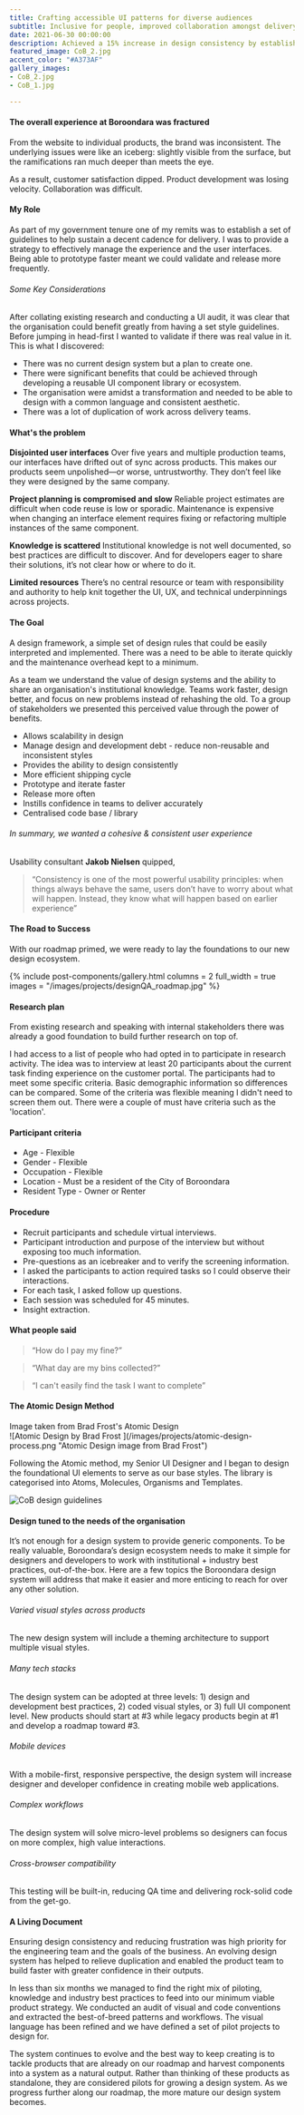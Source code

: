 ```yaml
---
title: Crafting accessible UI patterns for diverse audiences
subtitle: Inclusive for people, improved collaboration amongst delivery teams with scalability benefits.
date: 2021-06-30 00:00:00
description: Achieved a 15% increase in design consistency by establishing their first ever Design System, delivering visual consistency across all digital channels as part of a large transformation project.
featured_image: CoB_2.jpg
accent_color: "#A373AF"
gallery_images:
- CoB_2.jpg
- CoB_1.jpg

---
```

#### The overall experience at Boroondara was fractured

From the website to individual products, the brand was inconsistent. The underlying issues were like an iceberg: slightly visible from the surface, but the ramifications ran much deeper than meets the eye.

As a result, customer satisfaction dipped. Product development was losing velocity. Collaboration was difficult.

#### My Role

As part of my government tenure one of my remits was to establish a set of guidelines to help sustain a decent cadence for delivery. I was to provide a strategy to effectively manage the experience and the user interfaces. Being able to prototype faster meant we could validate and release more frequently.

###### Some Key Considerations

After collating existing research and conducting a UI audit, it was clear that the organisation could benefit greatly from having a set style guidelines.  Before jumping in head-first I wanted to validate if there was real value in it.  This is what I discovered:

* There was no current design system but a plan to create one.
* There were significant benefits that could be achieved through developing a reusable UI component library or ecosystem.
* The organisation were amidst a transformation and needed to be able to design with a common language and consistent aesthetic.
* There was a lot of duplication of work across delivery teams.

#### What's the problem

**Disjointed user interfaces**
Over five years and multiple production teams, our interfaces have drifted out of sync across products. This makes our products seem unpolished—or worse, untrustworthy. They don’t feel like they were designed by the same company.

**Project planning is compromised and slow**
Reliable project estimates are difficult when code reuse is low or sporadic. Maintenance is expensive when changing an interface element requires fixing or refactoring multiple instances of the same component.

**Knowledge is scattered**
Institutional knowledge is not well documented, so best practices are difficult to discover. And for developers eager to share their solutions, it’s not clear how or where to do it.

**Limited resources**
There’s no central resource or team with responsibility and authority to help knit together the UI, UX, and technical underpinnings across projects.

#### The Goal

A design framework, a simple set of design rules that could be easily interpreted and implemented. There was a need to be able to iterate quickly and the maintenance overhead kept to a minimum.

As a team we understand the value of design systems and the ability to share an organisation's institutional knowledge.  Teams work faster, design better, and focus on new problems instead of rehashing the old.  To a group of stakeholders we presented this perceived value through the power of benefits.

* Allows scalability in design
* Manage design and development debt - reduce non-reusable and inconsistent styles
* Provides the ability to design consistently
* More efficient shipping cycle
* Prototype and iterate faster
* Release more often
* Instills confidence in teams to deliver accurately
* Centralised code base / library

###### In summary, we wanted a cohesive & consistent user experience

Usability consultant **Jakob Nielsen** quipped,
> “Consistency is one of the most powerful usability principles: when things always behave the same, users don’t have to worry about what will happen. Instead, they know what will happen based on earlier experience”

#### The Road to Success

With our roadmap primed, we were ready to lay the foundations to our new design ecosystem.

{% include post-components/gallery.html
columns = 2
full_width = true
images = "/images/projects/designQA_roadmap.jpg"
%}

#### Research plan
From existing research and speaking with internal stakeholders there was already a good foundation to build further research on top of.

I had access to a list of people who had opted in to participate in research activity. The idea was to interview at least 20 participants about the current task finding experience on the customer portal. The participants had to meet some specific criteria. Basic demographic information so differences can be compared. Some of the criteria was flexible meaning I didn't need to screen them out. There were a couple of must have criteria such as the 'location'.

#### Participant criteria

* Age - Flexible
* Gender - Flexible
* Occupation - Flexible
* Location - Must be a resident of the City of Boroondara
* Resident Type - Owner or Renter

#### Procedure
* Recruit participants and schedule virtual interviews.
* Participant introduction and purpose of the interview but without exposing too much information.
* Pre-questions as an icebreaker and to verify the screening information.
* I asked the participants to action required tasks so I could observe their interactions.
* For each task, I asked follow up questions.
* Each session was scheduled for 45 minutes.
* Insight extraction.

#### What people said
> “How do I pay my fine?”

> “What day are my bins collected?”

> “I can't easily find the task I want to complete”

#### The Atomic Design Method

<figcaption>Image taken from Brad Frost's Atomic Design</figcaption>
![Atomic Design by Brad Frost ](/images/projects/atomic-design-process.png "Atomic Design image from Brad Frost")

Following the Atomic method, my Senior UI Designer and I began to design the foundational UI elements to serve as our base styles.  The library is categorised into Atoms, Molecules, Organisms and Templates.

![CoB design guidelines ](/images/projects/designQA_feature1.png "CoB")

#### Design tuned to the needs of the organisation

It’s not enough for a design system to provide generic components. To be really valuable, Boroondara’s design ecosystem needs to make it simple for designers and developers to work with institutional + industry best practices, out-of-the-box. Here are a few topics the Boroondara design system will address that make it easier and more enticing to reach for over any other solution.

###### Varied visual styles across products

The new design system will include a theming architecture to support multiple visual styles.

###### Many tech stacks

The design system can be adopted at three levels: 1) design and development best practices, 2) coded visual styles, or 3) full UI component level. New products should start at #3 while legacy products begin at #1 and develop a roadmap toward #3.

###### Mobile devices

With a mobile-first, responsive perspective, the design system will increase designer and developer confidence in creating mobile web applications.

###### Complex workflows

The design system will solve micro-level problems so designers can focus on more complex, high value interactions.

###### Cross-browser compatibility

This testing will be built-in, reducing QA time and delivering rock-solid code from the get-go.

#### A Living Document

Ensuring design consistency and reducing frustration was high priority for the engineering team and the goals of the business. An evolving design system has helped to relieve duplication and enabled the product team to build faster with greater confidence in their outputs.

In less than six months we managed to find the right mix of piloting, knowledge and industry best practices to feed into our minimum viable product strategy.  We conducted an audit of visual and code conventions and extracted the best-of-breed patterns and workflows.  The visual language has been refined and we have defined a set of pilot projects to design for.

The system continues to evolve and the best way to keep creating is to tackle products that are already on our roadmap and harvest components into a system as a natural output. Rather than thinking of these products as standalone, they are considered pilots for growing a design system. As we progress further along our roadmap, the more mature our design system becomes.
